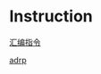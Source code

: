 # Instruction

[汇编指令](https://blog.csdn.net/Luckiers/article/details/128221506)

[adrp](https://blog.csdn.net/boildoctor/article/details/123417577)